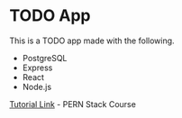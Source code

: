 # TODO App

This is a TODO app made with the following.
- PostgreSQL
- Express
- React
- Node.js


[Tutorial Link](https://www.youtube.com/watch?v=ldYcgPKEZC8) - PERN Stack Course
